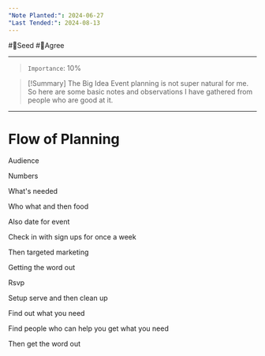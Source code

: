 ```yaml
---
"Note Planted:": 2024-06-27
"Last Tended:": 2024-08-13
---
```

#🌱Seed  #🙂Agree 
****
> `Importance`: 10%
 
>[!Summary] The Big Idea
>Event planning is not super natural for me. So here are some basic notes and observations I have gathered from people who are good at it. 

****
# Flow of Planning
Audience

Numbers

What's needed

Who what and then food

Also date for event

Check in with sign ups for once a week

Then targeted marketing

Getting the word out

Rsvp

Setup serve and then clean up

Find out what you need

Find people who can help you get what you need

Then get the word out